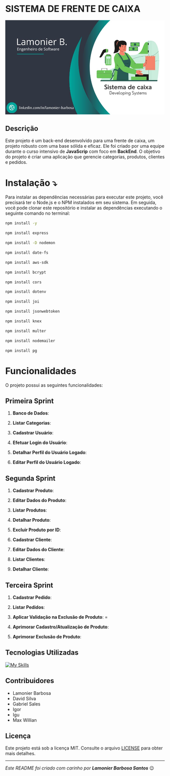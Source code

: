 # SISTEMA DE FRENTE DE CAIXA
<img src="src/assets/Sistema de caixa.png">

## Descrição
Este projeto é um back-end desenvolvido para uma frente de caixa, um projeto robusto com uma base sólida e eficaz. Ele foi criado por uma equipe durante o curso intensivo de **JavaScrip** com foco em **BackEnd**. O objetivo do projeto é criar uma aplicação que gerencie categorias, produtos, clientes e pedidos.

# Instalação ⤵️

Para instalar as dependências necessárias para executar este projeto, você precisará ter o Node.js e o NPM instalados em seu sistema. Em seguida, você pode clonar este repositório e instalar as dependências executando o seguinte comando no terminal:

```bash
npm install -y 
```
```bash
npm install express 
```
```bash
npm install -D nodemon 
```
```bash
npm install date-fs
```
```bash
npm install aws-sdk
```
```bash
npm install bcrypt
```
```bash
npm install cors
```
```bash
npm install dotenv
```
```bash
npm install joi
```
```bash
npm install jsonwebtoken
```
```bash
npm install knex
```
```bash
npm install multer 
```
```bash
npm install nodemailer
```
```bash
npm install pg
```
# Funcionalidades
O projeto possui as seguintes funcionalidades:

## Primeira Sprint
1. **Banco de Dados**:
2. **Listar Categorias**:

3. **Cadastrar Usuário**:

4. **Efetuar Login do Usuário**:

5. **Detalhar Perfil do Usuário Logado**:

6. **Editar Perfil do Usuário Logado**:

## Segunda Sprint
1. **Cadastrar Produto**:

2. **Editar Dados do Produto**:

3. **Listar Produtos**:

4. **Detalhar Produto**:

5. **Excluir Produto por ID**:

6. **Cadastrar Cliente**:

7. **Editar Dados do Cliente**:

8. **Listar Clientes**:

9. **Detalhar Cliente**:

## Terceira Sprint
1. **Cadastrar Pedido**:

2. **Listar Pedidos**:

3. **Aplicar Validação na Exclusão de Produto**:
=
4. **Aprimorar Cadastro/Atualização de Produto**:

5. **Aprimorar Exclusão de Produto**:

## Tecnologias Utilizadas

[![My Skills](https://skillicons.dev/icons?i=js,postgres,git,nodejs,github,vscode)](https://skillicons.dev)


## Contribuidores
- Lamonier Barbosa
- David Silva
- Gabriel Sales
- Igor
- Igu
- Max Willian

## Licença
Este projeto está sob a licença MIT. Consulte o arquivo [LICENSE](./LICENSE) para obter mais detalhes.

---


*Este README foi criado com carinho por **Lamonier Barbosa Santos*** 😉